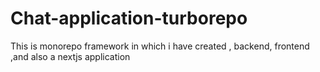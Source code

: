 # Chat-application-turborepo
This is monorepo framework in which i have created , backend, frontend ,and also a nextjs application
